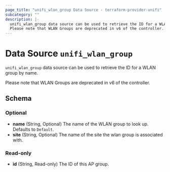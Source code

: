 ```yaml
---
page_title: "unifi_wlan_group Data Source - terraform-provider-unifi"
subcategory: ""
description: |-
  unifi_wlan_group data source can be used to retrieve the ID for a WLAN group by name.
  Please note that WLAN Groups are deprecated in v6 of the controller.
---
```


# Data Source `unifi_wlan_group`

`unifi_wlan_group` data source can be used to retrieve the ID for a WLAN group by name.

Please note that WLAN Groups are deprecated in v6 of the controller.



## Schema

### Optional

- **name** (String, Optional) The name of the WLAN group to look up. Defaults to `Default`.
- **site** (String, Optional) The name of the site the wlan group is associated with.

### Read-only

- **id** (String, Read-only) The ID of this AP group.


